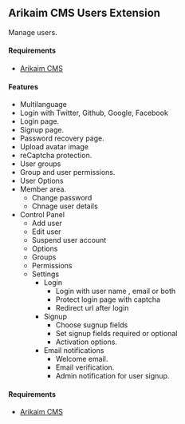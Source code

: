 ## Arikaim CMS Users Extension


Manage users.


#### Requirements   
  * [Arikaim CMS](https://github.com/arikaim/arikaim)


#### Features
  * Multilanguage
  * Login with Twitter, Github, Google, Facebook
  * Login page.
  * Signup page.
  * Password recovery page. 
  * Upload avatar image
  * reCaptcha protection.
  * User groups
  * Group and user permissions.
  * User Options
  * Member area.
    * Change password
    * Chnage user details
  * Control Panel
    * Add user
    * Edit user
    * Suspend user account
    * Options
    * Groups
    * Permissions
    * Settings 
      * Login 
        * Login with user name , email or both
        * Protect login page with captcha 
        * Redirect url after login
      * Signup
        * Choose sugnup fields 
        * Set signup fields required or optional
        * Activation options.     
      * Email notifications
        * Welcome email.
        * Email verification.
        * Admin notification for user signup.
  
#### Requirements 
  * [Arikaim CMS](https://github.com/arikaim/arikaim)
